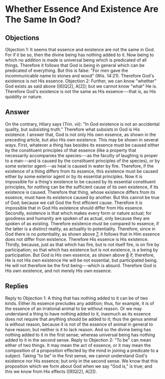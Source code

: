 # Whether Essence And Existence Are The Same In God?
## Objections
Objection 1: It seems that essence and existence are not the same in God. For if it be so, then the divine being has nothing added to it. Now being to which no addition is made is universal being which is predicated of all things. Therefore it follows that God is being in general which can be predicated of everything. But this is false: "For men gave the incommunicable name to stones and wood" (Wis. 14:21). Therefore God's existence is not His essence.
Objection 2: Further, we can know "whether" God exists as said above ([6]Q[2], A[2]); but we cannot know "what" He is. Therefore God's existence is not the same as His essence---that is, as His quiddity or nature.
## Answer
On the contrary, Hilary says (Trin. vii): "In God existence is not an accidental quality, but subsisting truth." Therefore what subsists in God is His existence.
I answer that, God is not only His own essence, as shown in the preceding article, but also His own existence. This may be shown in several ways. First, whatever a thing has besides its essence must be caused either by the constituent principles of that essence (like a property that necessarily accompanies the species---as the faculty of laughing is proper to a man---and is caused by the constituent principles of the species), or by some exterior agent---as heat is caused in water by fire. Therefore, if the existence of a thing differs from its essence, this existence must be caused either by some exterior agent or by its essential principles. Now it is impossible for a thing's existence to be caused by its essential constituent principles, for nothing can be the sufficient cause of its own existence, if its existence is caused. Therefore that thing, whose existence differs from its essence, must have its existence caused by another. But this cannot be true of God; because we call God the first efficient cause. Therefore it is impossible that in God His existence should differ from His essence. Secondly, existence is that which makes every form or nature actual; for goodness and humanity are spoken of as actual, only because they are spoken of as existing. Therefore existence must be compared to essence, if the latter is a distinct reality, as actuality to potentiality. Therefore, since in God there is no potentiality, as shown above [7](A[1]), it follows that in Him essence does not differ from existence. Therefore His essence is His existence. Thirdly, because, just as that which has fire, but is not itself fire, is on fire by participation; so that which has existence but is not existence, is a being by participation. But God is His own essence, as shown above [8](A[3]) if, therefore, He is not His own existence He will be not essential, but participated being. He will not therefore be the first being---which is absurd. Therefore God is His own existence, and not merely His own essence.
## Replies
Reply to Objection 1: A thing that has nothing added to it can be of two kinds. Either its essence precludes any addition; thus, for example, it is of the essence of an irrational animal to be without reason. Or we may understand a thing to have nothing added to it, inasmuch as its essence does not require that anything should be added to it; thus the genus animal is without reason, because it is not of the essence of animal in general to have reason; but neither is it to lack reason. And so the divine being has nothing added to it in the first sense; whereas universal being has nothing added to it in the second sense.
Reply to Objection 2: "To be" can mean either of two things. It may mean the act of essence, or it may mean the composition of a proposition effected by the mind in joining a predicate to a subject. Taking "to be" in the first sense, we cannot understand God's existence nor His essence; but only in the second sense. We know that this proposition which we form about God when we say "God is," is true; and this we know from His effects ([9]Q[2], A[2]).